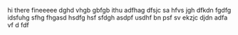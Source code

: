 
hi there fineeeee
dghd vhgb  gbfgb
ithu adfhag dfsjc sa hfvs
jgh dfkdn fgdfg idsfuhg sfhg fhgasd
 hsdfg hsf
  sfdgh asdpf usdhf bn psf sv
  ekzjc djdn adfa vf d fdf
